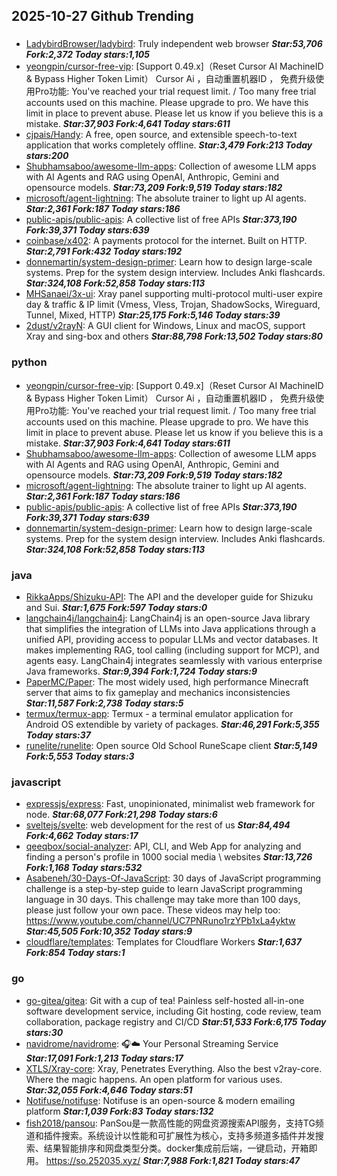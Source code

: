 ## 2025-10-27 Github Trending

### 
* [LadybirdBrowser/ladybird](https://github.com/LadybirdBrowser/ladybird): Truly independent web browser ***Star:53,706 Fork:2,372 Today stars:1,105***
* [yeongpin/cursor-free-vip](https://github.com/yeongpin/cursor-free-vip): [Support 0.49.x]（Reset Cursor AI MachineID & Bypass Higher Token Limit） Cursor Ai ，自动重置机器ID ， 免费升级使用Pro功能: You've reached your trial request limit. / Too many free trial accounts used on this machine. Please upgrade to pro. We have this limit in place to prevent abuse. Please let us know if you believe this is a mistake. ***Star:37,903 Fork:4,641 Today stars:611***
* [cjpais/Handy](https://github.com/cjpais/Handy): A free, open source, and extensible speech-to-text application that works completely offline. ***Star:3,479 Fork:213 Today stars:200***
* [Shubhamsaboo/awesome-llm-apps](https://github.com/Shubhamsaboo/awesome-llm-apps): Collection of awesome LLM apps with AI Agents and RAG using OpenAI, Anthropic, Gemini and opensource models. ***Star:73,209 Fork:9,519 Today stars:182***
* [microsoft/agent-lightning](https://github.com/microsoft/agent-lightning): The absolute trainer to light up AI agents. ***Star:2,361 Fork:187 Today stars:186***
* [public-apis/public-apis](https://github.com/public-apis/public-apis): A collective list of free APIs ***Star:373,190 Fork:39,371 Today stars:639***
* [coinbase/x402](https://github.com/coinbase/x402): A payments protocol for the internet. Built on HTTP. ***Star:2,791 Fork:432 Today stars:192***
* [donnemartin/system-design-primer](https://github.com/donnemartin/system-design-primer): Learn how to design large-scale systems. Prep for the system design interview. Includes Anki flashcards. ***Star:324,108 Fork:52,858 Today stars:113***
* [MHSanaei/3x-ui](https://github.com/MHSanaei/3x-ui): Xray panel supporting multi-protocol multi-user expire day & traffic & IP limit (Vmess, Vless, Trojan, ShadowSocks, Wireguard, Tunnel, Mixed, HTTP) ***Star:25,175 Fork:5,146 Today stars:39***
* [2dust/v2rayN](https://github.com/2dust/v2rayN): A GUI client for Windows, Linux and macOS, support Xray and sing-box and others ***Star:88,798 Fork:13,502 Today stars:80***

### python
* [yeongpin/cursor-free-vip](https://github.com/yeongpin/cursor-free-vip): [Support 0.49.x]（Reset Cursor AI MachineID & Bypass Higher Token Limit） Cursor Ai ，自动重置机器ID ， 免费升级使用Pro功能: You've reached your trial request limit. / Too many free trial accounts used on this machine. Please upgrade to pro. We have this limit in place to prevent abuse. Please let us know if you believe this is a mistake. ***Star:37,903 Fork:4,641 Today stars:611***
* [Shubhamsaboo/awesome-llm-apps](https://github.com/Shubhamsaboo/awesome-llm-apps): Collection of awesome LLM apps with AI Agents and RAG using OpenAI, Anthropic, Gemini and opensource models. ***Star:73,209 Fork:9,519 Today stars:182***
* [microsoft/agent-lightning](https://github.com/microsoft/agent-lightning): The absolute trainer to light up AI agents. ***Star:2,361 Fork:187 Today stars:186***
* [public-apis/public-apis](https://github.com/public-apis/public-apis): A collective list of free APIs ***Star:373,190 Fork:39,371 Today stars:639***
* [donnemartin/system-design-primer](https://github.com/donnemartin/system-design-primer): Learn how to design large-scale systems. Prep for the system design interview. Includes Anki flashcards. ***Star:324,108 Fork:52,858 Today stars:113***

### java
* [RikkaApps/Shizuku-API](https://github.com/RikkaApps/Shizuku-API): The API and the developer guide for Shizuku and Sui. ***Star:1,675 Fork:597 Today stars:0***
* [langchain4j/langchain4j](https://github.com/langchain4j/langchain4j): LangChain4j is an open-source Java library that simplifies the integration of LLMs into Java applications through a unified API, providing access to popular LLMs and vector databases. It makes implementing RAG, tool calling (including support for MCP), and agents easy. LangChain4j integrates seamlessly with various enterprise Java frameworks. ***Star:9,394 Fork:1,724 Today stars:9***
* [PaperMC/Paper](https://github.com/PaperMC/Paper): The most widely used, high performance Minecraft server that aims to fix gameplay and mechanics inconsistencies ***Star:11,587 Fork:2,738 Today stars:5***
* [termux/termux-app](https://github.com/termux/termux-app): Termux - a terminal emulator application for Android OS extendible by variety of packages. ***Star:46,291 Fork:5,355 Today stars:37***
* [runelite/runelite](https://github.com/runelite/runelite): Open source Old School RuneScape client ***Star:5,149 Fork:5,553 Today stars:3***

### javascript
* [expressjs/express](https://github.com/expressjs/express): Fast, unopinionated, minimalist web framework for node. ***Star:68,077 Fork:21,298 Today stars:6***
* [sveltejs/svelte](https://github.com/sveltejs/svelte): web development for the rest of us ***Star:84,494 Fork:4,662 Today stars:17***
* [qeeqbox/social-analyzer](https://github.com/qeeqbox/social-analyzer): API, CLI, and Web App for analyzing and finding a person's profile in 1000 social media \ websites ***Star:13,726 Fork:1,168 Today stars:532***
* [Asabeneh/30-Days-Of-JavaScript](https://github.com/Asabeneh/30-Days-Of-JavaScript): 30 days of JavaScript programming challenge is a step-by-step guide to learn JavaScript programming language in 30 days. This challenge may take more than 100 days, please just follow your own pace. These videos may help too: https://www.youtube.com/channel/UC7PNRuno1rzYPb1xLa4yktw ***Star:45,505 Fork:10,352 Today stars:9***
* [cloudflare/templates](https://github.com/cloudflare/templates): Templates for Cloudflare Workers ***Star:1,637 Fork:854 Today stars:1***

### go
* [go-gitea/gitea](https://github.com/go-gitea/gitea): Git with a cup of tea! Painless self-hosted all-in-one software development service, including Git hosting, code review, team collaboration, package registry and CI/CD ***Star:51,533 Fork:6,175 Today stars:30***
* [navidrome/navidrome](https://github.com/navidrome/navidrome): 🎧☁️ Your Personal Streaming Service ***Star:17,091 Fork:1,213 Today stars:17***
* [XTLS/Xray-core](https://github.com/XTLS/Xray-core): Xray, Penetrates Everything. Also the best v2ray-core. Where the magic happens. An open platform for various uses. ***Star:32,055 Fork:4,646 Today stars:51***
* [Notifuse/notifuse](https://github.com/Notifuse/notifuse): Notifuse is an open-source & modern emailing platform ***Star:1,039 Fork:83 Today stars:132***
* [fish2018/pansou](https://github.com/fish2018/pansou): PanSou是一款高性能的网盘资源搜索API服务，支持TG频道和插件搜索。系统设计以性能和可扩展性为核心，支持多频道多插件并发搜索、结果智能排序和网盘类型分类。docker集成前后端，一键启动，开箱即用。 https://so.252035.xyz/ ***Star:7,988 Fork:1,821 Today stars:47***
